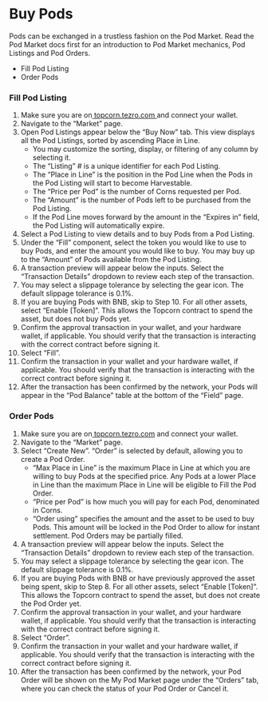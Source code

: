 # Buy Pods

Pods can be exchanged in a trustless fashion on the Pod Market. Read the Pod Market docs first for an introduction to Pod Market mechanics, Pod Listings and Pod Orders.

* Fill Pod Listing
* Order Pods

### Fill Pod Listing <a href="#fill-pod-listing" id="fill-pod-listing"></a>

1. Make sure you are on[ topcorn.tezro.com ](https://topcorn.tezro.com)and connect your wallet.
2. Navigate to the “Market” page.
3. Open Pod Listings appear below the “Buy Now” tab. This view displays all the Pod Listings, sorted by ascending Place in Line.
   * You may customize the sorting, display, or filtering of any column by selecting it.
   * The “Listing” # is a unique identifier for each Pod Listing.
   * The “Place in Line” is the position in the Pod Line when the Pods in the Pod Listing will start to become Harvestable.
   * The “Price per Pod” is the number of Corns requested per Pod.
   * The “Amount” is the number of Pods left to be purchased from the Pod Listing.
   * If the Pod Line moves forward by the amount in the “Expires in” field, the Pod Listing will automatically expire.
4. Select a Pod Listing to view details and to buy Pods from a Pod Listing.
5. Under the “Fill” component, select the token you would like to use to buy Pods, and enter the amount you would like to buy. You may buy up to the “Amount” of Pods available from the Pod Listing.
6. A transaction preview will appear below the inputs. Select the “Transaction Details” dropdown to review each step of the transaction.
7. You may select a slippage tolerance by selecting the gear icon. The default slippage tolerance is 0.1%.
8. If you are buying Pods with BNB, skip to Step 10. For all other assets, select “Enable \[Token]”. This allows the Topcorn contract to spend the asset, but does not buy Pods yet.
9. Confirm the approval transaction in your wallet, and your hardware wallet, if applicable. You should verify that the transaction is interacting with the correct contract before signing it.
10. Select “Fill”.
11. Confirm the transaction in your wallet and your hardware wallet, if applicable. You should verify that the transaction is interacting with the correct contract before signing it.
12. After the transaction has been confirmed by the network, your Pods will appear in the “Pod Balance” table at the bottom of the “Field” page.

### Order Pods <a href="#order-pods" id="order-pods"></a>

1. Make sure you are on[ topcorn.tezro.com](https://topcorn.tezro.com) and connect your wallet.
2. Navigate to the “Market” page.
3. Select “Create New”. “Order” is selected by default, allowing you to create a Pod Order.
   * “Max Place in Line” is the maximum Place in Line at which you are willing to buy Pods at the specified price. Any Pods at a lower Place in Line than the maximum Place in Line will be eligible to Fill the Pod Order.
   * “Price per Pod” is how much you will pay for each Pod, denominated in Corns.
   * “Order using” specifies the amount and the asset to be used to buy Pods. This amount will be locked in the Pod Order to allow for instant settlement. Pod Orders may be partially filled.
4. A transaction preview will appear below the inputs. Select the “Transaction Details” dropdown to review each step of the transaction.
5. You may select a slippage tolerance by selecting the gear icon. The default slippage tolerance is 0.1%.
6. If you are buying Pods with BNB or have previously approved the asset being spent, skip to Step 8. For all other assets, select “Enable \[Token]”. This allows the Topcorn contract to spend the asset, but does not create the Pod Order yet.
7. Confirm the approval transaction in your wallet, and your hardware wallet, if applicable. You should verify that the transaction is interacting with the correct contract before signing it.
8. Select “Order”.
9. Confirm the transaction in your wallet and your hardware wallet, if applicable. You should verify that the transaction is interacting with the correct contract before signing it.
10. After the transaction has been confirmed by the network, your Pod Order will be shown on the My Pod Market page under the “Orders” tab, where you can check the status of your Pod Order or Cancel it.
